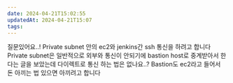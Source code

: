 ```yaml
---
date: 2024-04-21T15:02:55
updatedAt: 2024-04-21T15:07
tags: 
---
```

질문있어요..!
Private subnet 안의 ec2와 jenkins간 ssh 통신을 하려고 합니다
Private subnet은 일반적으로 외부와 통신이 안되기에 bastion host로 중계받아서 한다는 글을 보았는데 다이렉트로 통신 하는 법은 없나요..?
Bastion도 ec2라고 들어서 돈 아끼는 법 있으면 아끼려고 합니다
